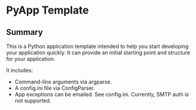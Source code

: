 PyApp Template
==============

Summary
-------

This is a Python application template intended to help you start
developing your application quickly. It can provide an initial
starting point and structure for your application.

It includes:
- Command-line arguments via argparse.
- A config.ini file via ConfigParser.
- App exceptions can be emailed. See config.ini. Currently, SMTP auth is not supported.
